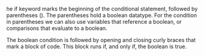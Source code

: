 he if keyword marks the beginning of the conditional statement, followed by parentheses ().
The parentheses hold a boolean datatype.
For the condition in parentheses we can also use variables that reference a boolean, or comparisons that evaluate to a boolean.

The boolean condition is followed by opening and closing curly braces that mark a block of code. This block runs if, and only if, the boolean is true.